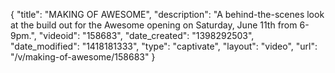 {
    "title": "MAKING OF AWESOME",
    "description": "A behind-the-scenes look at the build out for the Awesome opening on Saturday, June 11th from 6-9pm.",
    "videoid": "158683",
    "date_created": "1398292503",
    "date_modified": "1418181333",
    "type": "captivate",
    "layout": "video",
    "url": "\/v\/making-of-awesome\/158683"
}